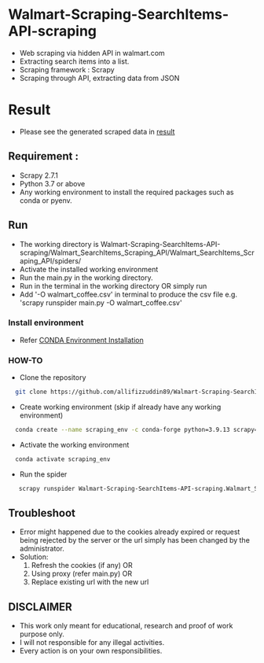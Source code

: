 # Walmart-Scraping-SearchItems-API-scraping
- Web scraping via hidden API in walmart.com
- Extracting search items into a list.
- Scraping framework : Scrapy
- Scraping through API, extracting data from JSON

# Result
- Please see the generated scraped data in [result](https://github.com/allifizzuddin89/Walmart-Scraping-SearchItems-API-scraping/blob/main/Walmart_SearchItems_Scraping_API/Walmart_SearchItems_Scraping_API/spiders/Walmart_coffee_machine.csv)

## Requirement : 
- Scrapy 2.7.1
- Python 3.7 or above
- Any working environment to install the required packages such as conda or pyenv.

## Run
- The working directory is Walmart-Scraping-SearchItems-API-scraping/Walmart_SearchItems_Scraping_API/Walmart_SearchItems_Scraping_API/spiders/
- Activate the installed working environment
- Run the main.py in the working directory.
- Run <scrapy runspider main.py> in the terminal in the working directory
  OR simply run <scrapy crawl main.py>
- Add '-O walmart_coffee.csv' in terminal to produce the csv file e.g. 'scrapy runspider main.py -O walmart_coffee.csv'

### Install environment
- Refer [CONDA Environment Installation](https://docs.anaconda.com/anaconda/install/)
 
### HOW-TO
- Clone the repository
```bash  
  git clone https://github.com/allifizzuddin89/Walmart-Scraping-SearchItems-API-scraping.git 
```
- Create working environment (skip if already have any working environment)
```bash
  conda create --name scraping_env -c conda-forge python=3.9.13 scrapy=2.7.1
```
- Activate the working environment
```bash
  conda activate scraping_env
```
 - Run the spider
 ```bash
    scrapy runspider Walmart-Scraping-SearchItems-API-scraping.Walmart_SearchItems_Scraping_API.Walmart_SearchItems_Scraping_API.spiders.main.py -O walmart_coffee.csv
 ```

## Troubleshoot
- Error might happened due to the cookies already expired or request being rejected by the server or the url simply has been changed by the administrator.
- Solution: 
  1. Refresh the cookies (if any) OR
  2. Using proxy (refer main.py) OR
  3. Replace existing url with the new url
  
## DISCLAIMER
- This work only meant for educational, research and proof of work purpose only. 
- I will not responsible for any illegal activities.
- Every action is on your own responsibilities.
